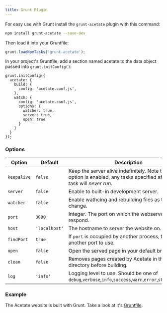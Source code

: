 ```yaml
---
title: Grunt Plugin
---
```


For easy use with Grunt install the `grunt-acetate` plugin with this command:

```bash
npm install grunt-acetate --save-dev
```

Then load it into your Gruntfile:

```js
grunt.loadNpmTasks('grunt-acetate');
```

In your project's Gruntfile, add a section named acetate to the data object passed into `grunt.initConfig()`:

```
grunt.initConfig({
  acetate: {
    build: {
      config: 'acetate.conf.js',
    },
    watch: {
      config: 'acetate.conf.js',
      options: {
        watcher: true,
        server: true,
        open: true
      }
    }
  }
});
```

### Options

| Option      | Default        | Description |
| ----------  | -------------- | ----------- |
| `keepalive` | `false`        | Keep the server alive indefinitely. Note that if this option is enabled, any tasks specified after this task will *never run*.
| `server`    | `false`        | Enable to built-in development server.
| `watcher`   | `false`        | Enable wathcing and rebuilding files as they change.
| `port`      | `3000`         | Integer. The port on which the webserver will respond.
| `host`      | `'localhost'`  | The hostname to server the website on.
| `findPort`  | `true`         | If `port` is occupied by another process, find another port to use.
| `open`      | `false`        | Open the served page in your default browser.
| `clean`     | `false`        | Removes pages created by Acetate in the build directory before building.
| `log`       | `'info'`       | Logging level to use. Should be one of `debug`,`verbose`,`info`,`success`,`warn`,`error`,`stack`,`silent`.

### Example

The Acetate website is built with Grunt. Take a look at it's [Gruntfile](https://github.com/patrickarlt/acetate-site/blob/master/Gruntfile.js).